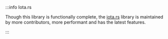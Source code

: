 :::info Iota.rs

Though this library is functionally complete, the [iota.rs](https://wiki.iota.org/iota.rs/welcome) library is maintained
by more contributors, more performant and
has the latest features.

:::